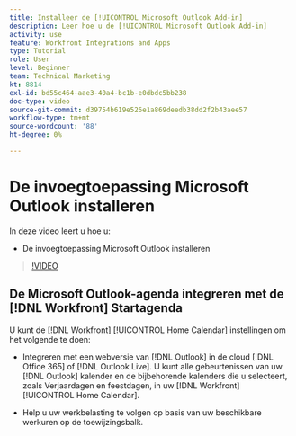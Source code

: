 ```yaml
---
title: Installeer de [!UICONTROL Microsoft Outlook Add-in]
description: Leer hoe u de [!UICONTROL Microsoft Outlook Add-in]
activity: use
feature: Workfront Integrations and Apps
type: Tutorial
role: User
level: Beginner
team: Technical Marketing
kt: 8814
exl-id: bd55c464-aae3-40a4-bc1b-e0dbdc5bb238
doc-type: video
source-git-commit: d39754b619e526e1a869deedb38dd2f2b43aee57
workflow-type: tm+mt
source-wordcount: '88'
ht-degree: 0%

---
```


# De invoegtoepassing Microsoft Outlook installeren

In deze video leert u hoe u:

* De invoegtoepassing Microsoft Outlook installeren

>[!VIDEO](https://video.tv.adobe.com/v/335115/?quality=12)


## De Microsoft Outlook-agenda integreren met de [!DNL Workfront] Startagenda

U kunt de [!DNL Workfront] [!UICONTROL Home Calendar] instellingen om het volgende te doen:

* Integreren met een webversie van [!DNL Outlook] in de cloud [!DNL Office 365] of [!DNL Outlook Live]. U kunt alle gebeurtenissen van uw [!DNL Outlook] kalender en de bijbehorende kalenders die u selecteert, zoals Verjaardagen en feestdagen, in uw [!DNL Workfront] [!UICONTROL Home Calendar].

* Help u uw werkbelasting te volgen op basis van uw beschikbare werkuren op de toewijzingsbalk.
